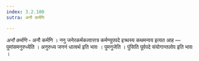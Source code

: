```yaml
---
index: 3.2.100
sutra: अनौ कर्मणि

---
```

_अनौ कर्मणि_ - अनौ कर्मणि । ननु जनेरकर्मकत्वात्तत्र कर्मण्युपपदे इत्र्थस्य कथमन्वय इत्यत आह —  पुमांसमनुरुध्येति । अनुरुध्य जननं धात्वर्थ इति भावः । पुमनुजेति । पुंसिति पूर्वपदे संयोगान्तलोप इति भावः । 